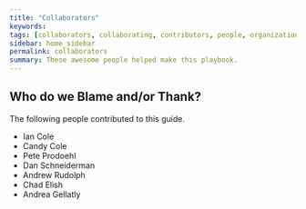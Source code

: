 ```yaml
---
title: "Collaborators"
keywords: 
tags: [collaborators, collaborating, contributors, people, organizations,]
sidebar: home_sidebar
permalink: collaborators
summary: These awesome people helped make this playbook.
---
```


## Who do we Blame and/or Thank?

The following people contributed to this guide.

  * Ian Cole
  * Candy Cole
  * Pete Prodoehl
  * Dan Schneiderman
  * Andrew Rudolph
  * Chad Elish
  * Andrea Gellatly





